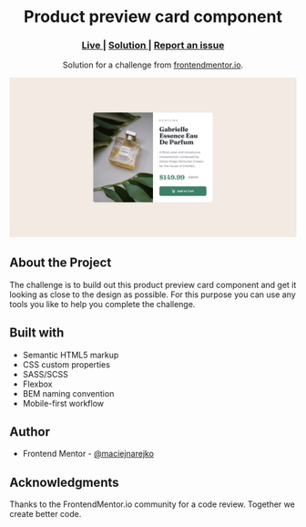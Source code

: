 <h1 align="center">Product preview card component
</h1>

<div align="center">
  <h3>
    <a href="#">
      Live
    </a>
    | 
    <a href="#">
      Solution
    </a>
    | 
    <a href="#">
      Report an issue
    </a>
  </h3>
</div>
<div align="center">
   Solution for a challenge from  <a href="https://www.frontendmentor.io/challenges/product-preview-card-component-GO7UmttRfa" target="_blank">frontendmentor.io</a>.
</div>

<img src="./img/desktop-design.jpg"></img>

## About the Project

The challenge is to build out this product preview card component and get it looking as close to the design as possible. For this purpose you can use any tools you like to help you complete the challenge.

## Built with

- Semantic HTML5 markup
- CSS custom properties
- SASS/SCSS
- Flexbox
- BEM naming convention
- Mobile-first workflow

## Author

- Frontend Mentor - <a href="#">@maciejnarejko</a>

## Acknowledgments

Thanks to the FrontendMentor.io community for a code review.
Together we create better code.
